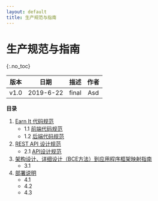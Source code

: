 ```yaml
---
layout: default
title: 生产规范与指南
---
```


# 生产规范与指南
{:.no_toc}

| 版本 |   日期    | 描述 |  作者   |
| :--: | :-------: | :--: | :-----: |
| v1.0 | 2019-6-22 | final | Asd |

**目录**

1. [Earn It 代码规范](/08-01-code/README.md)
    - 1.1 [前端代码规范](/08-01-code/README.md#前端代码规范)
    - 1.2 [后端代码规范](/08-01-code/README.md#后端代码规范)
2. [REST API 设计规范](/08-02-restful/README.md)
    - 2.1 [API设计规范](/08-02-restful/README.md)
3. [架构设计、详细设计（BCE方法）到应用程序框架映射指南](/08-03-structure/README.md)
    - 3.1 []()
4. [部署说明](/08-04-run/README.md)
    - 4.1 []()
    - 4.2 []()
    - 4.3 []()
